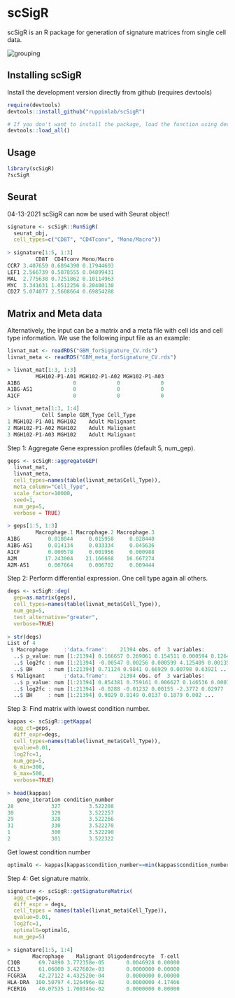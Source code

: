 # scSigR
scSigR is an R package for generation of signature matrices from single cell data.

<img src="https://github.com/ruppinlab/scSigR/blob/main/data/images/Figure1.png" alt="grouping">

## Installing scSigR
Install the development version directly from github (requires devtools)

```r
require(devtools)
devtools::install_github("ruppinlab/scSigR")

# If you don't want to install the package, load the function using devtools
devtools::load_all()
```

## Usage

```r
library(scSigR)
?scSigR
```

## Seurat
04-13-2021 scSigR can now be used with Seurat object!
```r
signature <- scSigR::RunSigR(
  seurat_obj,
  cell_types=c("CD8T", "CD4Tconv", "Mono/Macro"))
  
> signature[1:5, 1:3]
         CD8T  CD4Tconv Mono/Macro
CCR7 3.407659 0.6894390 0.17944693
LEF1 2.566739 0.5078555 0.04899431
MAL  2.775638 0.7251862 0.10114963
MYC  3.341631 1.0512256 0.20400130
CD27 5.074077 2.5608664 0.69854288
```

## Matrix and Meta data
Alternatively, the input can be a matrix and a meta file with cell ids and cell type information.
We use the following input file as an example:
```r
livnat_mat <- readRDS("GBM_forSignature_CV.rds")
livnat_meta <- readRDS("GBM_meta_forSignature_CV.rds")

> livnat_mat[1:3, 1:3]
         MGH102-P1-A01 MGH102-P1-A02 MGH102-P1-A03
A1BG                 0             0             0
A1BG-AS1             0             0             0
A1CF                 0             0             0

> livnat_meta[1:3, 1:4]
           Cell Sample GBM_Type Cell_Type
1 MGH102-P1-A01 MGH102    Adult Malignant
2 MGH102-P1-A02 MGH102    Adult Malignant
3 MGH102-P1-A03 MGH102    Adult Malignant
```

Step 1: Aggregate Gene expression profiles (default 5, num_gep).
```r
geps <- scSigR::aggregateGEP(
  livnat_mat, 
  livnat_meta, 
  cell_types=names(table(livnat_meta$Cell_Type)),
  meta_column="Cell_Type",
  scale_factor=10000,
  seed=1,
  num_gep=5,
  verbose = TRUE)
  
> geps[1:5, 1:3]
         Macrophage.1 Macrophage.2 Macrophage.3
A1BG         0.018044     0.015958     0.028440
A1BG-AS1     0.014134     0.033334     0.045636
A1CF         0.000578     0.001956     0.000988
A2M         17.243004    21.166668    16.667274
A2M-AS1      0.007664     0.006702     0.009444
```

Step 2: Perform differential expression. One cell type again all others.
```r
degs <- scSigR::deg(
  gep=as.matrix(geps), 
  cell_types=names(table(livnat_meta$Cell_Type)),
  num_gep=5,
  test_alternative="greater",
  verbose=TRUE)
  
> str(degs)
List of 4
 $ Macrophage     :'data.frame':	21394 obs. of  3 variables:
  ..$ p_value: num [1:21394] 0.166657 0.269061 0.154511 0.000594 0.126444 ...
  ..$ log2fc : num [1:21394] -0.00547 0.00256 0.000599 4.125409 0.001353 ...
  ..$ BH     : num [1:21394] 0.71124 0.9841 0.66929 0.00798 0.63921 ...
 $ Malignant      :'data.frame':	21394 obs. of  3 variables:
  ..$ p_value: num [1:21394] 0.854381 0.759161 0.006627 0.146536 0.000772 ...
  ..$ log2fc : num [1:21394] -0.0288 -0.01232 0.00155 -2.3772 0.02977 ...
  ..$ BH     : num [1:21394] 0.9029 0.8149 0.0137 0.1879 0.002 ...
```

Step 3: Find matrix with lowest condition number.
```r
kappas <- scSigR::getKappa(
  agg_ct=geps, 
  diff_expr=degs, 
  cell_types=names(table(livnat_meta$Cell_Type)),
  qvalue=0.01,
  log2fc=1,
  num_gep=5,
  G_min=300,
  G_max=500,
  verbose=TRUE)
  
> head(kappas)
   gene_iteration condition_number
28            327         3.522208
30            329         3.522257
29            328         3.522266
31            330         3.522270
1             300         3.522290
2             301         3.522322
```

Get lowest condition number
```r
optimalG <- kappas[kappas$condition_number==min(kappas$condition_number), ]$gene_iteration
```
Step 4: Get signature matrix.
```r
signature <- scSigR::getSignatureMatrix(
  agg_ct=geps, 
  diff_expr = degs, 
  cell_types = names(table(livnat_meta$Cell_Type)),
  qvalue=0.01,
  log2fc=1,
  optimalG=optimalG,
  num_gep=5)
  
> signature[1:5, 1:4]
        Macrophage    Malignant Oligodendrocyte  T-cell
C1QB      69.74890 3.772358e-05       0.0046928 0.00000
CCL3      61.06000 3.427602e-03       0.0000000 0.00000
FCGR3A    42.27122 4.432520e-04       0.0000000 0.00000
HLA-DRA  100.50797 4.126496e-02       0.0000000 4.17466
FCER1G    40.07535 1.700346e-02       0.0000000 0.00000
```
